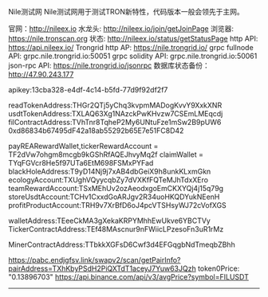 Nile测试网
Nile测试网用于测试TRON新特性，代码版本一般会领先于主网。

官网：http://nileex.io
水龙头: http://nileex.io/join/getJoinPage
浏览器: https://nile.tronscan.org
状态: http://nileex.io/status/getStatusPage
http API: https://api.nileex.io/
Trongrid http AP: https://nile.trongrid.io/
grpc fullnode API: grpc.nile.trongrid.io:50051
grpc solidity API: grpc.nile.trongrid.io:50061
json-rpc API: https://nile.trongrid.io/jsonrpc
数据库状态备份：http://47.90.243.177

apikey:13cba328-e4df-4c14-b5fd-77d9f92df2f7

readTokenAddress:THGr2QTj5yChq3kvpmMADogKvvY9XxkXNR
usdtTokenAddress:TXLAQ63Xg1NAzckPwKHvzw7CSEmLMEqcdj
filContractAddress:TVhTnr8TqheP2My6UNtuFze1mSw2B9pUW6 0xd86834b67495dF42a18ab55292b65E7e51FC8D42

payREARewardWallet,tickerRewardAccount = TF2dVw7ohgm8mcgb9kGShRfAQEJhvyMq2f
claimWallet = TYqFGVcr8He5f97UTa6EtM698FSMxPYFad
blackHoleAddress:T9yD14Nj9j7xAB4dbGeiX9h8unkKLxmGkn
ecologyAccount:TXUghVQyycqbZy7dVXKfFQTeMJhTdxXEro
teamRewardAccount:TSxMEhUv2ozAeodxgoEmCKXYQj4j15q79g
storeUsdtAccount:TCHv1CxxdGoARJgv2R34uoHKQDYukNEenH
profitProductAccount:TRH9v7XrBfD6oJ4pcVTSHsyWJ72cVofXGS


walletAddress:TEeeCkMA3gXekaKRPYMhhEwUkve6YBCTVy
TickerContractAddress:TEf48MAscnur9nFWiicLPzesoFn3uR1rMz
<!-- TickerContractAddress:TVVYiR89Ty7FXWPi7jfjYBMNkmZvVwtse3 -->
<!-- MinerContractAddress:TJZRFtecoCtuH5iKbpadFG2L9D7mPaeYuw -->
<!-- MinerContractAddress:TKNBKcw3tuMvnjRshDRVUu4wLGn5pe5Bor -->
<!-- MinerContractAddress:TMMBsjSVaWXzzTgBnunkGatoKgi57wevyg -->
MinerContractAddress:TTbkkXGFsD6Cwf3d4EFGqgbNdTmeqbZBhh
<!-- MinerContractAddress:TBHpHb4NA6MG4uSAZMmt8F8LVaygsEbdWD -->


https://pabc.endjgfsv.link/swapv2/scan/getPairInfo?pairAddress=TXhKbyPSdH2PiQXTdT1aceyJ7Yuw63JQzh
token0Price: "0.13896703"
https://api.binance.com/api/v3/avgPrice?symbol=FILUSDT


<!-- sunfactoryaddress:TU67fYjLkaC786g1bYwXwFSsnnjdxcw1wG 41c6c0b8a324d3269e88eee50a4f35c248ba2424fb
pairAddress:41ad36bc41c1ab88f8f919ec943b79921a460a9768
routerAddress:41c42214b69367d3100d0d1f811265a3b5ba93a5aa TTrGGe8TLMENHFLmxxbC9g1bm9Tn1s1wqH
oracleAddress:412d7219eda875e933b9ea15c65102dec8292e1d38

factoryAddress:TEj47GpCXA6etbcbxEMAvr91sdkBBGMmuH
routerAddress:TSgurtbb5PWspJ19kK4xvRdiYZk2JCMQkB
oracleAddress:TWdu5u4wBeC8pZMo8zLvmE2Xz6W5oFoc6q
pairAddress:0x9b555E3DddA7B39C5a8A2990120AC8AAd237b1fB -->

--------------------------------------------------------------------
<!-- Shasta测试网
Shasta测试网各个参数与主网保持一致，目前Shasta测试网不支持运行一个节点加入其中。

官网:https://www.trongrid.io/shasta
水龙头:https://www.trongrid.io/faucet
浏览器:https://shasta.tronscan.org
HTTP API: https://api.shasta.trongrid.io
grpc fullnode API: grpc.shasta.trongrid.io:50051
grpc solidity API: grpc.shasta.trongrid.io:50061
json-rpc API: https://api.shasta.trongrid.io/jsonrpc

readTokenAddress:TPLU3kfVZqoGEsfBVMJmWXuP9wQBQs8XFQ
usdtTokenAddress：TMEAXgQzSzJiFNYqpUSsaGGQy2v4bB5mh8
filContractAddress:TFyfgLtCgaEz23Bk4MQ24axvmwk5UAcwjj

payREARewardWallet,tickerRewardAccount = TF2dVw7ohgm8mcgb9kGShRfAQEJhvyMq2f
claimWallet,claimAccount = TYqFGVcr8He5f97UTa6EtM698FSMxPYFad
blackHoleAddress:T9yD14Nj9j7xAB4dbGeiX9h8unkKLxmGkn
ecologyAccount:TXUghVQyycqbZy7dVXKfFQTeMJhTdxXEro
teamRewardAccount:TSxMEhUv2ozAeodxgoEmCKXYQj4j15q79g
storeUsdtAccount:TCHv1CxxdGoARJgv2R34uoHKQDYukNEenH
profitProductAccount:TRH9v7XrBfD6oJ4pcVTSHsyWJ72cVofXGS



walletAddress:TEeeCkMA3gXekaKRPYMhhEwUkve6YBCTVy
TickerContractAddress:TGbQy19rDmbwbPCz3LVmUZTgNRqtwWYaCd
MinerContractAddress:TBFXX77CNFFBUQZRVA4cKFCNAhduUVwHsG -->